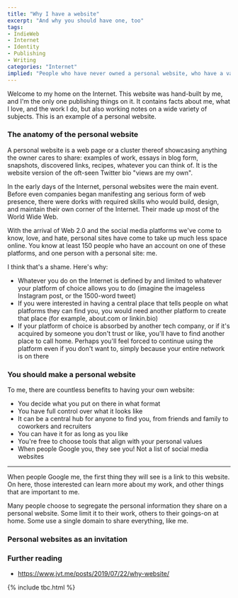 ```yaml
---
title: "Why I have a website"
excerpt: "And why you should have one, too"
tags:
- IndieWeb
- Internet
- Identity
- Publishing
- Writing
categories: "Internet"
implied: "People who have never owned a personal website, who have a vague understanding of why anybody would want to, and who are not sure how they'd ever get started. For example, my friend Nienke. Hi Nienke!"
---
```


Welcome to my home on the Internet. This website was hand-built by me, and I'm the only one publishing things on it. It contains facts about me, what I love, and the work I do, but also working notes on a wide variety of subjects. This is an example of a personal website.

### The anatomy of the personal website
A personal website is a web page or a cluster thereof showcasing anything the owner cares to share: examples of work, essays in blog form, snapshots, discovered links, recipes, whatever you can think of. It is the website version of the oft-seen Twitter bio "views are my own".

In the early days of the Internet, personal websites were the main event. Before even companies began manifesting ang serious form of web presence, there were dorks with required skills who would build, design, and maintain their own corner of the Internet. Their made up most of the World Wide Web. 

With the arrival of Web 2.0 and the social media platforms we've come to know, love, and hate, personal sites have come to take up much less space online. You know at least 150 people who have an account on one of these platforms, and one person with a personal site: me. 

I think that's a shame. Here's why:

- Whatever you do on the Internet is defined by and limited to whatever your platform of choice allows you to do (imagine the imageless Instagram post, or the 1500-word tweet)
- If you were interested in having a central place that tells people on what platforms they can find you, you would need another platform to create that place (for example, about.com or linkin.bio)
- If your platform of choice is absorbed by another tech company, or if it's acquired by someone you don't trust or like, you'll have to find another place to call home. Perhaps you'll feel forced to continue using the platform even if you don't want to, simply because your entire network is on there

### You should make a personal website
To me, there are countless benefits to having your own website:

- You decide what you put on there in what format
- You have full control over what it looks like
- It can be a central hub for anyone to find you, from friends and family to coworkers and recruiters
- You can have it for as long as you like 
- You're free to choose tools that align with your personal values
- When people Google you, they see you! Not a list of social media websites

---

When people Google me, the first thing they will see is a link to this website. On here, those interested can learn more about my work, and other things that are important to me.

Many people choose to segregate the personal information they share on a personal website. Some limit it to their work, others to their goings-on at home. Some use a single domain to share everything, like me.

### Personal websites as an invitation

### Further reading
- https://www.jvt.me/posts/2019/07/22/why-website/


{% include tbc.html %}


